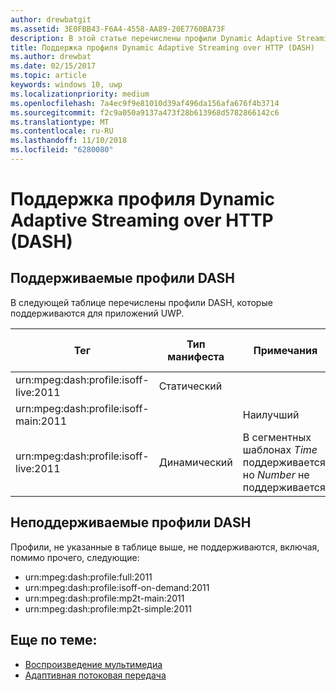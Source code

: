 ```yaml
---
author: drewbatgit
ms.assetid: 3E0FBB43-F6A4-4558-AA89-20E7760BA73F
description: В этой статье перечислены профили Dynamic Adaptive Streaming через HTTP (DASH), которые поддерживаются для приложений UWP.
title: Поддержка профиля Dynamic Adaptive Streaming over HTTP (DASH)
ms.author: drewbat
ms.date: 02/15/2017
ms.topic: article
keywords: windows 10, uwp
ms.localizationpriority: medium
ms.openlocfilehash: 7a4ec9f9e81010d39af496da156afa676f4b3714
ms.sourcegitcommit: f2c9a050a9137a473f28b613968d5782866142c6
ms.translationtype: MT
ms.contentlocale: ru-RU
ms.lasthandoff: 11/10/2018
ms.locfileid: "6280080"
---
```

# <a name="dynamic-adaptive-streaming-over-http-dash-profile-support"></a>Поддержка профиля Dynamic Adaptive Streaming over HTTP (DASH)


## <a name="supported-dash-profiles"></a>Поддерживаемые профили DASH
В следующей таблице перечислены профили DASH, которые поддерживаются для приложений UWP.

|Тег | Тип манифеста | Примечания|Июльский выпуск Windows 10|Windows 10 (версия 1511)|Windows 10 (версия 1607) |Windows 10 (версия 1607) |Windows 10 (версия 1703)|
|----------------|------|-------|-----------|--------------|---------|-------|--------|
|urn:mpeg&#58;dash:profile:isoff-live:2011 | Статический |     |Поддерживается            |  Поддерживается              | Поддерживается        |Поддерживается| Поддерживается|
|urn:mpeg&#58;dash:profile:isoff-main:2011 |        | Наилучший | Поддерживается            |  Поддерживается              | Поддерживается        |Поддерживается| Поддерживается|
|urn:mpeg&#58;dash:profile:isoff-live:2011 | Динамический | В сегментных шаблонах $Time$ поддерживается, но $Number$ не поддерживается | Не поддерживается            | Не поддерживается              | Не поддерживается        |Не поддерживается| Поддерживается|


## <a name="unsupported-dash-profiles"></a>Неподдерживаемые профили DASH
Профили, не указанные в таблице выше, не поддерживаются, включая, помимо прочего, следующие:

* urn:mpeg&#58;dash:profile:full:2011
* urn:mpeg&#58;dash:profile:isoff-on-demand:2011
* urn:mpeg&#58;dash:profile:mp2t-main:2011
* urn:mpeg&#58;dash:profile:mp2t-simple:2011


## <a name="related-topics"></a>Еще по теме:

* [Воспроизведение мультимедиа](media-playback.md)
* [Адаптивная потоковая передача](adaptive-streaming.md)
 

 




